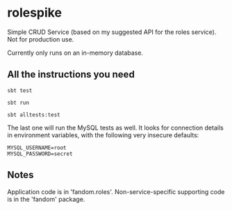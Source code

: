 # rolespike

Simple CRUD Service (based on my suggested API for the roles service). Not for production use.

Currently only runs on an in-memory database.

## All the instructions you need

```sbt test```

```sbt run```

```sbt alltests:test```

The last one will run the MySQL tests as well. It looks for connection details in environment variables, with the following very insecure
defaults:

```MYSQL_CONNECTION_URI=jdbc:mysql://localhost:3306/roletestdb?useSSL=false
MYSQL_USERNAME=root
MYSQL_PASSWORD=secret
```

## Notes

Application code is in 'fandom.roles'. Non-service-specific supporting code is in the 'fandom' package.
